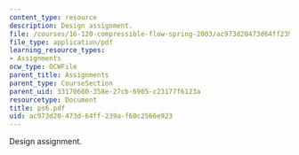 ```yaml
---
content_type: resource
description: Design assignment.
file: /courses/16-120-compressible-flow-spring-2003/ac973d20473d64ff239af60c2566e923_ps6.pdf
file_type: application/pdf
learning_resource_types:
- Assignments
ocw_type: OCWFile
parent_title: Assignments
parent_type: CourseSection
parent_uid: 33170660-358e-27cb-6905-c23177f6123a
resourcetype: Document
title: ps6.pdf
uid: ac973d20-473d-64ff-239a-f60c2566e923
---
```

Design assignment.